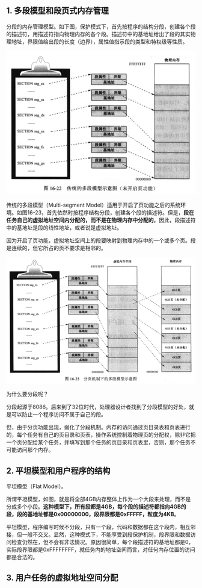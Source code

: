 ## 1. 多段模型和段页式内存管理

分段的内存管理模型。如下图，保护模式下，首先按程序的结构分段，创建各个段的描述符，用描述符指向物理内存的各个段。描述符中的基地址给出了段的其实物理地址，界限值给出段的长度（边界），属性值指示段的类型和特权级等性质。

![config](images/9.png)

传统的多段模型（Multi-segment Model）适用于开启了页功能之后的系统环境。如图16-23，首先依然时按程序结构分段，创建各个段的描述符。但是，**段在任务自己的虚拟地址空间内分配的，而不是在物理内存中分配的**。因此，段描述符中的基地址是段的线性地址，或者说是虚拟地址。


因为开启了页功能，虚拟地址空间上的段要映射到物理内存中的一个或多个页。段是连续的，但它所占的页不要求是相邻的。

![config](images/10.png)

为什么要分段呢？

分段起源于8086。后来到了32位时代，处理器设计者找到了分段模型的好处，就是可以防止一个程序访问不属于自己的段。

但，由于分页功能出现，弱化了分段机制。内存的访问通过页目录表和页表进行的，每个任务有自己的页目录和页表，操作系统控制着物理页的分配权，除非它把一个页分配给某个任务，并填写到那个任务的页目录和页表里，否则，那个任务不可能访问那个内存。

## 2. 平坦模型和用户程序的结构

平坦模型（Flat Model）。

所谓平坦模型，如图，就是将全部4GB内存整体上作为一个大段来处理，而不是分成多个小段。**这种模型下，所有段都是4GB，每个段的描述符都指向4GB的段，段的基地址都是0x00000000，段界限都是0xFFFFF，粒度为4KB**。

平坦模型，程序编写时候不分段，只有一个段，代码和数据都在这个段内，相互邻接，但一般不交叉。显然，这种模式下，不能享受到段保护机制，段界限和数据访问检查仍然在，但不会有非法情况。原因很简单，每个段描述符的基地址都是0，实际段界限都是0xFFFFFFFF，就任务内的地址空间而言，对任何内存位置的访问都是合法的。

## 3. 用户任务的虚拟地址空间分配

